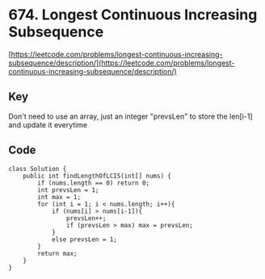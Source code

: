 # 674. Longest Continuous Increasing Subsequence
[https://leetcode.com/problems/longest-continuous-increasing-subsequence/description/](https://leetcode.com/problems/longest-continuous-increasing-subsequence/description/)
## Key
Don't need to use an array, just an integer "prevsLen" to store the len[i-1] and update it everytime

## Code
```
class Solution {
    public int findLengthOfLCIS(int[] nums) {
        if (nums.length == 0) return 0;
        int prevsLen = 1;      
        int max = 1;
        for (int i = 1; i < nums.length; i++){
            if (nums[i] > nums[i-1]){
                prevsLen++;
                if (prevsLen > max) max = prevsLen;
            }  
            else prevsLen = 1;
        }
        return max;
    }
}
```
